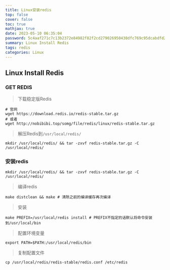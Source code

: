 ```yaml
---
title: Linux安装redis
top: false
cover: false
toc: true
mathjax: true
date: 2023-05-10 06:35:04
password: 5c4aaf271c7c13b2372e84982f82f2cd279026950438dfc769c95dcabdfd2a87
summary: Linux Install Redis
tags: redis
categories: Linux
---
```


## Linux Install Redis
### GET REDIS
> 下载稳定版Redis

```shell
# 官网
wget https://download.redis.io/redis-stable.tar.gz
# 或者
wget http://nobibibi.top/somg/file/redis/linux/redis-stable.tar.gz
```

> 解压Redis到`/usr/local/redis/`

```shell
mkdir /usr/local/redis/ && tar -zxvf redis-stable.tar.gz -C /usr/local/redis/
```

### 安装redis

```shell
mkdir /usr/local/redis/ && tar -zxvf redis-stable.tar.gz -C /usr/local/redis/
```

> 编译redis

```shell
make distclean && make # 清除之前的编译缓存再次编译
```

> 安装

```shell
make PREFIX=/usr/local/redis install # PREFIX不指定的话默认将命令安装到/usr/local/bin
```

> 配置环境变量

```shell
export PATH=$PATH:/usr/local/redis/bin
```

> 复制配置文件

```shell
cp /usr/local/redis/redis-stable/redis.conf /etc/redis
```

